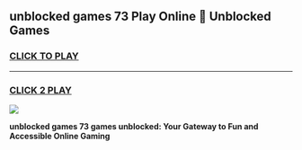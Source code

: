 
## unblocked games 73 Play Online 👋 Unblocked Games
<h3>
<a href="https://premium.freeplayer.one?title=unblocked_games_73&ref=19F">CLICK TO PLAY</a></h3>
<hr>

<h3>
<a href="https://premium.freeplayer.one?title=unblocked_games_73&ref=19F">CLICK 2 PLAY</a>
  
</h3>

<a href="https://premium.freeplayer.one?title=unblocked_games_73&ref=19F"><img src="https://clearcache.store/games.png"></a>


**unblocked games 73 games unblocked: Your Gateway to Fun and Accessible Online Gaming**
